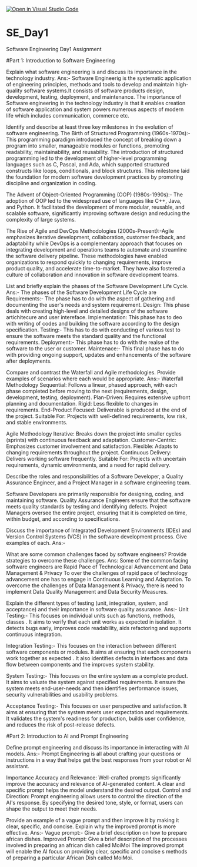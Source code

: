 [![Open in Visual Studio Code](https://classroom.github.com/assets/open-in-vscode-2e0aaae1b6195c2367325f4f02e2d04e9abb55f0b24a779b69b11b9e10269abc.svg)](https://classroom.github.com/online_ide?assignment_repo_id=15567559&assignment_repo_type=AssignmentRepo)
# SE_Day1
Software Engineering Day1 Assignment

#Part 1: Introduction to Software Engineering

Explain what software engineering is and discuss its importance in the technology industry.
Ans:-
Software Engineerig is the systematic application of engineering principles, methods and tools to develop and maintain high-quality software systems.It consists of software products design, development, testing, deployment, and maintenance. 
The importance of Software engineering in the technology industry is that it  enables creation of software application and system powers numerous aspects of modern life which includes communication, commerce etc.


Identify and describe at least three key milestones in the evolution of software engineering.
The Birth of Structured Programming (1960s-1970s):- This programming paradigm introduced the concept of breaking down a program into smaller, manageable modules or functions, promoting readability, maintainability, and reusability.
The introduction of structured programming led to the development of higher-level programming languages such as C, Pascal, and Ada, which supported structured constructs like loops, conditionals, and block structures. This milestone laid the foundation for modern software development practices by promoting discipline and organization in coding.

The Advent of Object-Oriented Programming (OOP) (1980s-1990s):- The adoption of OOP led to the widespread use of languages like C++, Java, and Python. It facilitated the development of more modular, reusable, and scalable software, significantly improving software design and reducing the complexity of large systems.

The Rise of Agile and DevOps Methodologies (2000s-Present):-Agile emphasizes iterative development, collaboration, customer feedback, and adaptability while  DevOps is  a complementary approach that  focuses on integrating development and operations teams to automate and streamline the software delivery pipeline. These methodologies have enabled organizations to respond quickly to changing requirements, improve product quality, and accelerate time-to-market. They have also fostered a culture of collaboration and innovation in software development teams.

List and briefly explain the phases of the Software Development Life Cycle.
Ans:-
The phases of the Software Development Life Cycle are 
Requirements:-  The phase has to do with the aspect of gathering and documenting the user's needs and system requirement.
Design: This phase deals with creating high-level and detailed designs of the software artichitecure and user intereface.
Implementation: This phase has to deo with writing of codes and building the software according to the design specification.
Testing:- This has to do with conducting of various test to ensure the software  meets the standard quality and the functional requirements. 
Deployment:- This phase has to do with the realse of the software to the user or customer.
Maintenace:- This final phase has to do with providing ongoing support, updates and enhancements of the software after deployments.


Compare and contrast the Waterfall and Agile methodologies. Provide examples of scenarios where each would be appropriate.
Ans:-
Waterfall Methodology
Sequential: Follows a linear, phased approach, with each phase completed before moving to the next (requirements, design, development, testing, deployment).
Plan-Driven: Requires extensive upfront planning and documentation.
Rigid: Less flexible to changes in requirements.
End-Product Focused: Deliverable is produced at the end of the project.
Suitable For: Projects with well-defined requirements, low risk, and stable environments.

Agile Methodology
Iterative: Breaks down the project into smaller cycles (sprints) with continuous feedback and adaptation.
Customer-Centric: Emphasizes customer involvement and satisfaction.
Flexible: Adapts to changing requirements throughout the project.
Continuous Delivery: Delivers working software frequently.
Suitable For: Projects with uncertain requirements, dynamic environments, and a need for rapid delivery.


Describe the roles and responsibilities of a Software Developer, a Quality Assurance Engineer, and a Project Manager in a software engineering team.

Software Developers are primarily responsible for designing, coding, and maintaining software.
Quality Assurance Engineers ensure that the software meets quality standards by testing and identifying defects.
Project Managers oversee the entire project, ensuring that it is completed on time, within budget, and according to specifications.

Discuss the importance of Integrated Development Environments (IDEs) and Version Control Systems (VCS) in the software development process. Give examples of each.
Ans:-

What are some common challenges faced by software engineers? Provide strategies to overcome these challenges.
Ans: 
Some of the common facing software engineers are Rapid Pace of Technological Advancement and Data Management & Privacy
To over the challenges of rapid pace of technology advancement one has to engage in Continuous Learning and Adaptation.
To overcome the challenges of Data Management & Privacy, there is need to implement  Data Quality Management and Data Security Measures.

Explain the different types of testing (unit, integration, system, and acceptance) and their importance in software quality assurance.
Ans:-
Unit Testing:- This focuses on individual units such as functions, methods, classes . It aims to verify that each unit works as expected in isolation. It detects bugs early, improves code readability, aids refactoring and supports continuous integration.

Integration Testing:- This focuses on the interaction between different software components or modules. It aims at ensuring that each components work together as expected . It also identifies defects in interfaces and data flow between components and the improves system stability.

System Testing:- This focuses on the entire system as a complete product. It aims to valuate the system against specified requirements. It ensure the system meets end-user-needs and then identifies performance issues, security vulnerabilities and usability problems.

Acceptance Testing:- This focuses on user perspective and satisfaction. It aims at ensuring that the system meets user expectation and requirements. It validates the system's readiness for production, builds user confidence, and reduces the risk of post-release defects.


#Part 2: Introduction to AI and Prompt Engineering

Define prompt engineering and discuss its importance in interacting with AI models.
Ans:- 
Prompt Engineering  is all about crafting your questions or instructions in a way that helps get the best responses from your robot or AI assistant.

Importance 
Accuracy and Relevance: Well-crafted prompts significantly improve the accuracy and relevance of AI-generated content. A clear and specific prompt helps the model understand the desired output.
Control and Direction: Prompt engineering allows users to control the direction of the AI's response. By specifying the desired tone, style, or format, users can shape the output to meet their needs.   

Provide an example of a vague prompt and then improve it by making it clear, specific, and concise. Explain why the improved prompt is more effective.
Ans:-
Vague prompt:- Give a brief description on how to prepare african dishes. 
Improved Prompt: Give a brief description of the processes involved in preparing an african dish called MoiMoi
The improved prompt will enable the AI focus on providing  clear, specific and concise s methods of preparing a particular African Dish called MoiMoi. 


